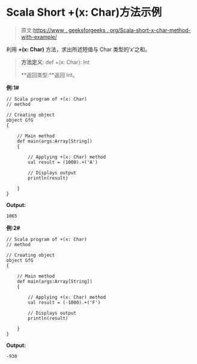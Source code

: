 # Scala Short +(x: Char)方法示例

> 原文:[https://www . geeksforgeeks . org/Scala-short-x-char-method-with-example/](https://www.geeksforgeeks.org/scala-short-x-char-method-with-example/)

利用 **+(x: Char)** 方法，求出所述短值与 Char 类型的‘x’之和。

> **方法定义:** def +(x: Char): Int
> 
> **返回类型:**返回 Int。

**例:1#**

```
// Scala program of +(x: Char)
// method

// Creating object
object GfG
{ 

    // Main method
    def main(args:Array[String])
    {

        // Applying +(x: Char) method 
        val result = (1000).+('A')

        // Displays output
        println(result)

    }
} 
```

**Output:**

```
1065

```

**例:2#**

```
// Scala program of +(x: Char)
// method

// Creating object
object GfG
{ 

    // Main method
    def main(args:Array[String])
    {

        // Applying +(x: Char) method
        val result = (-1000).+('F')

        // Displays output
        println(result)

    }
} 
```

**Output:**

```
-930

```